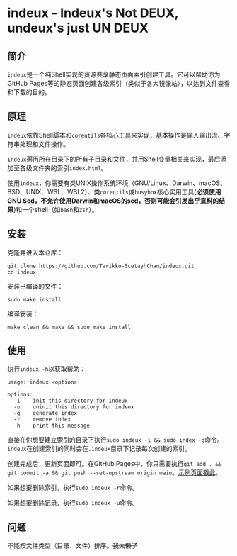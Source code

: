 # indeux - Indeux's Not DEUX, undeux's just UN DEUX

## 简介

`indeux`是一个纯Shell实现的资源共享静态页面索引创建工具。它可以帮助你为GitHub Pages等的静态页面创建各级索引（类似于各大镜像站），以达到文件查看和下载的目的。

## 原理

`indeux`依靠Shell脚本和`coreutils`各核心工具来实现，基本操作是输入输出流、字符串处理和文件操作。

`indeux`遍历所在目录下的所有子目录和文件，并用Shell变量相关来实现，最后添加至各级文件夹的索引`index.html`。

使用`indeux`，你需要有类UNIX操作系统环境（GNU/Linux、Darwin、macOS、BSD、UNIX、WSL、WSL2）、类`coreutils`或`busybox`核心实用工具(**必须使用GNU Sed，不允许使用Darwin和macOS的sed，否则可能会引发出乎意料的结果**)和一个shell（如`bash`和`zsh`）。

## 安装

克隆并进入本仓库：

```
git clone https://github.com/Tarikko-ScetayhChan/indeux.git
cd indeux
```

安装已编译的文件：

```
sudo make install
```

编译安装：

```
make clean && make && sudo make install
```

## 使用

执行`indeux -h`以获取帮助：

```
usage: indeux <option>

options:
  -i    init this directory for indeux
  -u    uninit this directory for indeux
  -g    generate index
  -r    remove index
  -h    print this message
```

直接在你想要建立索引的目录下执行`sudo indeux -i && sudo index -g`命令。`indeux`在创建索引的同时会在`.indeux`目录下记录每次创建的索引。

创建完成后，更新页面即可。在GitHub Pages中，你只需要执行`git add . && git commit -a && git push --set-upstream origin main`。[示例页面戳此](https://commons.tarikkochan.top)。

如果想要删除索引，执行`sudo indeux -r`命令。

如果想要删除记录，执行`sudo indeux -u`命令。

## 问题

不能按文件类型（目录、文件）排序。~~我太懒了~~